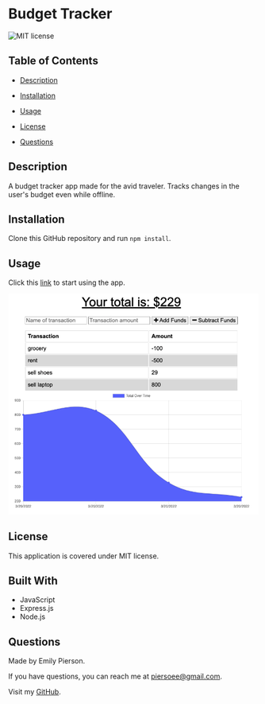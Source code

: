 # Budget Tracker
![MIT license](https://img.shields.io/badge/license-MIT-yellow)

## Table of Contents 

* [Description](#description)

* [Installation](#installation)

* [Usage](#usage)

* [License](#license)

* [Questions](#questions)

## Description 
A budget tracker app made for the avid traveler. Tracks changes in the user's budget even while offline.

## Installation
Clone this GitHub repository and run `npm install`.

## Usage
Click this [link](https://fast-falls-56766.herokuapp.com/) to start using the app.

![Image of Budget Tracker app in action.](/public/budget-tracker.png)


## License
This application is covered under MIT license.

## Built With
* JavaScript
* Express.js
* Node.js

## Questions
Made by Emily Pierson.

If you have questions, you can reach me at piersoee@gmail.com. 

Visit my [GitHub](https://github.com/emilypier).